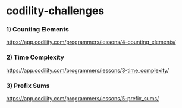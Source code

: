 # codility-challenges


### 1) Counting Elements
https://app.codility.com/programmers/lessons/4-counting_elements/

### 2) Time Complexity
https://app.codility.com/programmers/lessons/3-time_complexity/

### 3) Prefix Sums
https://app.codility.com/programmers/lessons/5-prefix_sums/
